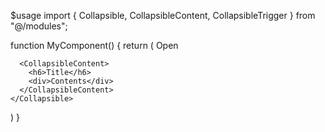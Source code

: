 $usage
import { Collapsible, CollapsibleContent, CollapsibleTrigger } from "@/modules";

function MyComponent() {
  return (
    <Collapsible defaultOpen>
      <CollapsibleTrigger className="font-semibold text-color focus-visible:ring-inset focus-visible:ring-offset-[-2px]">
        <span className="truncate">Open</span>
      </CollapsibleTrigger>

      <CollapsibleContent>
        <h6>Title</h6>
        <div>Contents</div>
      </CollapsibleContent>
    </Collapsible>
  )
}